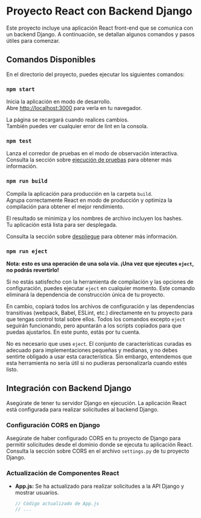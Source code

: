# Proyecto React con Backend Django

Este proyecto incluye una aplicación React front-end que se comunica con un backend Django. A continuación, se detallan algunos comandos y pasos útiles para comenzar.

## Comandos Disponibles

En el directorio del proyecto, puedes ejecutar los siguientes comandos:

### `npm start`

Inicia la aplicación en modo de desarrollo.\
Abre [http://localhost:3000](http://localhost:3000) para verla en tu navegador.

La página se recargará cuando realices cambios.\
También puedes ver cualquier error de lint en la consola.

### `npm test`

Lanza el corredor de pruebas en el modo de observación interactiva.\
Consulta la sección sobre [ejecución de pruebas](https://facebook.github.io/create-react-app/docs/running-tests) para obtener más información.

### `npm run build`

Compila la aplicación para producción en la carpeta `build`.\
Agrupa correctamente React en modo de producción y optimiza la compilación para obtener el mejor rendimiento.

El resultado se minimiza y los nombres de archivo incluyen los hashes.\
Tu aplicación está lista para ser desplegada.

Consulta la sección sobre [despliegue](https://facebook.github.io/create-react-app/docs/deployment) para obtener más información.

### `npm run eject`

**Nota: esto es una operación de una sola vía. ¡Una vez que ejecutes `eject`, no podrás revertirlo!**

Si no estás satisfecho con la herramienta de compilación y las opciones de configuración, puedes ejecutar `eject` en cualquier momento. Este comando eliminará la dependencia de construcción única de tu proyecto.

En cambio, copiará todos los archivos de configuración y las dependencias transitivas (webpack, Babel, ESLint, etc.) directamente en tu proyecto para que tengas control total sobre ellos. Todos los comandos excepto `eject` seguirán funcionando, pero apuntarán a los scripts copiados para que puedas ajustarlos. En este punto, estás por tu cuenta.

No es necesario que uses `eject`. El conjunto de características curadas es adecuado para implementaciones pequeñas y medianas, y no debes sentirte obligado a usar esta característica. Sin embargo, entendemos que esta herramienta no sería útil si no pudieras personalizarla cuando estés listo.

## Integración con Backend Django

Asegúrate de tener tu servidor Django en ejecución. La aplicación React está configurada para realizar solicitudes al backend Django.

### Configuración CORS en Django

Asegúrate de haber configurado CORS en tu proyecto de Django para permitir solicitudes desde el dominio donde se ejecuta tu aplicación React. Consulta la sección sobre CORS en el archivo `settings.py` de tu proyecto Django.

### Actualización de Componentes React

- **App.js:** Se ha actualizado para realizar solicitudes a la API Django y mostrar usuarios.
  
  ```jsx
  // Código actualizado de App.js
  // ...
